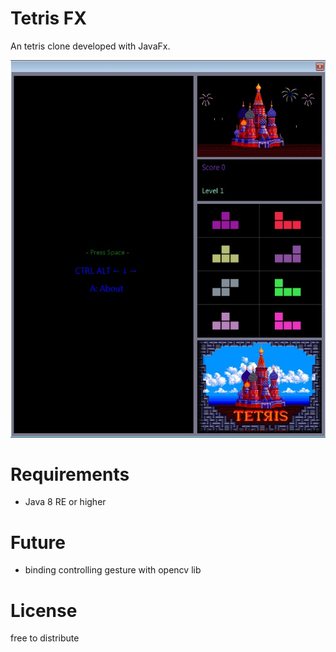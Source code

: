 Tetris FX
=========
An tetris clone developed with JavaFx.

![Screenshot](screenshot.jpg)

Requirements
============

* Java 8 RE or higher

Future
======

* binding controlling gesture with opencv lib

License
=======
free to distribute
